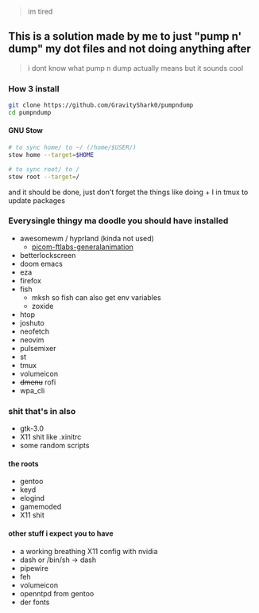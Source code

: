> im tired
## This is a solution made by me to just "pump n' dump" my dot files and not doing anything after
> i dont know what pump n dump actually means but it sounds cool


### How 3 install
```bash
git clone https://github.com/GravityShark0/pumpndump
cd pumpndump
```
#### GNU Stow
```bash
# to sync home/ to ~/ (/home/$USER/)
stow home --target=$HOME

# to sync root/ to /
stow root --target=/
```
and it should be done,
just don't forget the things like doing <prefix> + I in tmux to update packages

### Everysingle thingy ma doodle you should have installed
- awesomewm / hyprland (kinda not used)
    - [ picom-ftlabs-generalanimation ](https://github.com/FT-Labs/picom/tree/generalanimation)
- betterlockscreen
- doom emacs
- eza
- firefox
- fish
    - mksh so fish can also get env variables
    - zoxide
- htop
- joshuto
- neofetch
- neovim
- pulsemixer
- st
- tmux
- volumeicon
- ~~dmenu~~ rofi
- wpa_cli

### shit that's in also
- gtk-3.0
- X11 shit like .xinitrc
- some random scripts

#### the roots
- gentoo
- keyd
- elogind
- gamemoded
- X11 shit

#### other stuff i expect you to have
- a working breathing X11 config with nvidia
- dash or /bin/sh -> dash
- pipewire
- feh 
- volumeicon
- openntpd from gentoo
- der fonts
